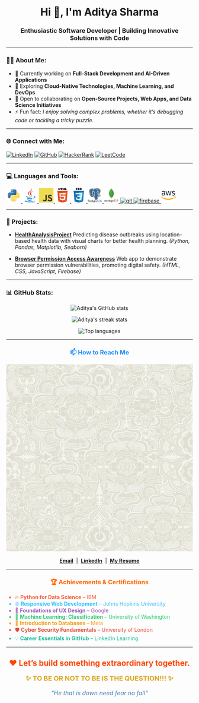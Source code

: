 <h1 align="center">Hi 👋, I'm Aditya Sharma</h1>
<h3 align="center">Enthusiastic Software Developer | Building Innovative Solutions with Code</h3>

---

### 👨‍💻 About Me:
- 🔭 Currently working on **Full-Stack Development and AI-Driven Applications**
- 🌱 Exploring **Cloud-Native Technologies, Machine Learning, and DevOps**
- 👯 Open to collaborating on **Open-Source Projects, Web Apps, and Data Science Initiatives**
- ⚡ Fun fact: *I enjoy solving complex problems, whether it’s debugging code or tackling a tricky puzzle.*

---

### 🌐 Connect with Me:
<p align="left">
<a href="https://www.linkedin.com/in/adityasharmagrd/" target="blank"><img align="center" src="https://raw.githubusercontent.com/rahuldkjain/github-profile-readme-generator/master/src/images/icons/Social/linked-in-alt.svg" alt="LinkedIn" height="30" width="40" /></a>
<a href="https://github.com/Adityaroman" target="blank"><img align="center" src="https://raw.githubusercontent.com/rahuldkjain/github-profile-readme-generator/master/src/images/icons/Social/github.svg" alt="GitHub" height="30" width="40" /></a>
<a href="https://www.hackerrank.com/adityasharmagrd" target="blank"><img align="center" src="https://raw.githubusercontent.com/rahuldkjain/github-profile-readme-generator/master/src/images/icons/Social/hackerrank.svg" alt="HackerRank" height="30" width="40" /></a>
<a href="https://leetcode.com/u/Aditya_sharmagrd/" target="blank"><img align="center" src="https://raw.githubusercontent.com/rahuldkjain/github-profile-readme-generator/master/src/images/icons/Social/leet-code.svg" alt="LeetCode" height="30" width="40" /></a>
</p>

---

### 💻 Languages and Tools:
<p align="left">
<a href="https://www.python.org" target="_blank" rel="noreferrer"> <img src="https://raw.githubusercontent.com/devicons/devicon/master/icons/python/python-original.svg" alt="python" width="40" height="40"/> </a>
<a href="https://www.java.com" target="_blank" rel="noreferrer"> <img src="https://raw.githubusercontent.com/devicons/devicon/master/icons/java/java-original.svg" alt="java" width="40" height="40"/> </a>
<a href="https://developer.mozilla.org/en-US/docs/Web/JavaScript" target="_blank" rel="noreferrer"> <img src="https://raw.githubusercontent.com/devicons/devicon/master/icons/javascript/javascript-original.svg" alt="javascript" width="40" height="40"/> </a>
<a href="https://www.w3.org/html/" target="_blank" rel="noreferrer"> <img src="https://raw.githubusercontent.com/devicons/devicon/master/icons/html5/html5-original-wordmark.svg" alt="html5" width="40" height="40"/> </a>
<a href="https://www.w3schools.com/css/" target="_blank" rel="noreferrer"> <img src="https://raw.githubusercontent.com/devicons/devicon/master/icons/css3/css3-original-wordmark.svg" alt="css3" width="40" height="40"/> </a>
<a href="https://www.postgresql.org" target="_blank" rel="noreferrer"> <img src="https://raw.githubusercontent.com/devicons/devicon/master/icons/postgresql/postgresql-original-wordmark.svg" alt="postgresql" width="40" height="40"/> </a>
<a href="https://www.mongodb.com/" target="_blank" rel="noreferrer"> <img src="https://raw.githubusercontent.com/devicons/devicon/master/icons/mongodb/mongodb-original-wordmark.svg" alt="mongodb" width="40" height="40"/> </a>
<a href="https://git-scm.com/" target="_blank" rel="noreferrer"> <img src="https://www.vectorlogo.zone/logos/git-scm/git-scm-icon.svg" alt="git" width="40" height="40"/> </a>
<a href="https://firebase.google.com/" target="_blank" rel="noreferrer"> <img src="https://www.vectorlogo.zone/logos/firebase/firebase-icon.svg" alt="firebase" width="40" height="40"/> </a>
<a href="https://aws.amazon.com" target="_blank" rel="noreferrer"> <img src="https://raw.githubusercontent.com/devicons/devicon/master/icons/amazonwebservices/amazonwebservices-original-wordmark.svg" alt="aws" width="40" height="40"/> </a>
</p>

---

### 📌 Projects:
- **[HealthAnalysisProject](https://github.com/Adityaroman/HealthAnalysisProject)**
  Predicting disease outbreaks using location-based health data with visual charts for better health planning. *(Python, Pandas, Matplotlib, Seaborn)*

- **[Browser Permission Access Awareness](https://github.com/Adityaroman/Browser-Permission-Access-Awareness)**
  Web app to demonstrate browser permission vulnerabilities, promoting digital safety. *(HTML, CSS, JavaScript, Firebase)*

---

### 📊 GitHub Stats:
<p align="center">
  <img src="https://github-readme-stats.vercel.app/api?username=Adityaroman&show_icons=true&locale=en" alt="Aditya's GitHub stats" />
</p>
<p align="center">
  <img src="https://github-readme-streak-stats.herokuapp.com/?user=Adityaroman" alt="Aditya's streak stats" />
</p>
<p align="center">
  <img src="https://github-readme-stats.vercel.app/api/top-langs?username=Adityaroman&show_icons=true&locale=en&layout=compact" alt="Top languages" />
</p>

---

<h3 align="center" style="color:#1E90FF; font-weight:bold;">
📫 How to Reach Me
</h3>

<p align="center">
  <a href="https://adishots-8da27.web.app" target="_blank">
    <img src="https://raw.githubusercontent.com/Adityaroman/Adityaroman/main/contact-card.png" alt="Contact Information Card" width="600"/>
  </a>
</p>

<p align="center">
  <b><a href="mailto:adityasharmagrd@gmail.com">Email</a></b>
  &nbsp;|&nbsp;
  <b><a href="https://www.linkedin.com/in/adityasharmagrd/">LinkedIn</a></b>
  &nbsp;|&nbsp;
  <b><a href="https://adishots-8da27.web.app">My Resume</a></b>
</p>

---

<h3 align="center" style="color:#ff6600; font-weight:bold;">
🏆 Achievements & Certifications
</h3>

<ul>
  <li style="color:#FF5733;">🔥 <b>Python for Data Science</b> – IBM</li>
  <li style="color:#33C1FF;">🌐 <b>Responsive Web Development</b> – Johns Hopkins University</li>
  <li style="color:#9B59B6;">🎨 <b>Foundations of UX Design</b> – Google</li>
  <li style="color:#2ECC71;">🤖 <b>Machine Learning: Classification</b> – University of Washington</li>
  <li style="color:#F39C12;">💾 <b>Introduction to Databases</b> – Meta</li>
  <li style="color:#E74C3C;">🛡 <b>Cyber Security Fundamentals</b> – University of London</li>
  <li style="color:#1ABC9C;">💡 <b>Career Essentials in GitHub</b> – LinkedIn Learning</li>
</ul>

---

<h2 align="center" style="color:#FF4500;">
❤️ Let’s build something extraordinary together.
</h2>

<p align="center" style="font-size: 18px; color:#DAA520; font-weight:bold;">
✨ TO BE OR NOT TO BE IS THE QUESTION!!! ✨
</p>

<p align="center" style="font-size: 16px; color:#4682B4; font-style:italic;">
"He that is down need fear no fall"
</p>
